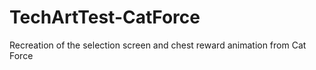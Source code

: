 # TechArtTest-CatForce
Recreation of the selection screen and chest reward animation from Cat Force

